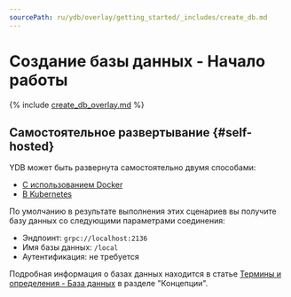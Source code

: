 ```yaml
---
sourcePath: ru/ydb/overlay/getting_started/_includes/create_db.md
---
```

# Создание базы данных - Начало работы

{% include [create_db_overlay.md](create_db_overlay.md) %}

## Самостоятельное развертывание {#self-hosted}

YDB может быть развернута самостоятельно двумя способами:

- [С использованием Docker](../ydb_docker.md)
- [В Kubernetes](../../deploy/orchestrated/concepts.md)

По умолчанию в результате выполнения этих сценариев вы получите базу данных со следующими параметрами соединения:

- Эндпоинт: `grpc://localhost:2136`
- Имя базы данных: `/local`
- Аутентификация: не требуется

Подробная информация о базах данных находится в статье [Термины и определения - База данных](../../concepts/databases.md#database) в разделе "Концепции".